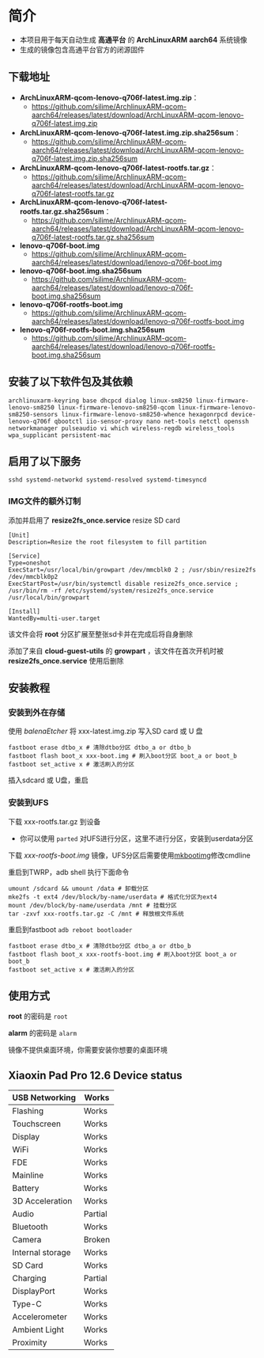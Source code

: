# 简介
- 本项目用于每天自动生成 **高通平台** 的 **ArchLinuxARM** **aarch64** 系统镜像
- 生成的镜像包含高通平台官方的闭源固件

 ## 下载地址

- **ArchLinuxARM-qcom-lenovo-q706f-latest.img.zip**：
  - https://github.com/silime/ArchlinuxARM-qcom-aarch64/releases/latest/download/ArchLinuxARM-qcom-lenovo-q706f-latest.img.zip
- **ArchLinuxARM-qcom-lenovo-q706f-latest.img.zip.sha256sum**：
  - https://github.com/silime/ArchlinuxARM-qcom-aarch64/releases/latest/download/ArchLinuxARM-qcom-lenovo-q706f-latest.img.zip.sha256sum
- **ArchLinuxARM-qcom-lenovo-q706f-latest-rootfs.tar.gz**：
  - https://github.com/silime/ArchlinuxARM-qcom-aarch64/releases/latest/download/ArchLinuxARM-qcom-lenovo-q706f-latest-rootfs.tar.gz
- **ArchLinuxARM-qcom-lenovo-q706f-latest-rootfs.tar.gz.sha256sum**：
  - https://github.com/silime/ArchlinuxARM-qcom-aarch64/releases/latest/download/ArchLinuxARM-qcom-lenovo-q706f-latest-rootfs.tar.gz.sha256sum
- **lenovo-q706f-boot.img**
  - https://github.com/silime/ArchlinuxARM-qcom-aarch64/releases/latest/download/lenovo-q706f-boot.img
- **lenovo-q706f-boot.img.sha256sum**
  - https://github.com/silime/ArchlinuxARM-qcom-aarch64/releases/latest/download/lenovo-q706f-boot.img.sha256sum
- **lenovo-q706f-rootfs-boot.img**
  - https://github.com/silime/ArchlinuxARM-qcom-aarch64/releases/latest/download/lenovo-q706f-rootfs-boot.img
- **lenovo-q706f-rootfs-boot.img.sha256sum**
  - https://github.com/silime/ArchlinuxARM-qcom-aarch64/releases/latest/download/lenovo-q706f-rootfs-boot.img.sha256sum


 ## 安装了以下软件包及其依赖

  ```
  archlinuxarm-keyring base dhcpcd dialog linux-sm8250 linux-firmware-lenovo-sm8250 linux-firmware-lenovo-sm8250-qcom linux-firmware-lenovo-sm8250-sensors linux-firmware-lenovo-sm8250-whence hexagonrpcd device-lenovo-q706f qbootctl iio-sensor-proxy nano net-tools netctl openssh networkmanager pulseaudio vi which wireless-regdb wireless_tools wpa_supplicant persistent-mac
  ```
  

 ## 启用了以下服务

  ```
  sshd systemd-networkd systemd-resolved systemd-timesyncd
  ```

  ### IMG文件的额外订制
  
  添加并启用了 **resize2fs_once.service** resize SD card
  
  ```
  [Unit]
  Description=Resize the root filesystem to fill partition

  [Service]
  Type=oneshot
  ExecStart=/usr/local/bin/growpart /dev/mmcblk0 2 ; /usr/sbin/resize2fs /dev/mmcblk0p2
  ExecStartPost=/usr/bin/systemctl disable resize2fs_once.service ; /usr/bin/rm -rf /etc/systemd/system/resize2fs_once.service /usr/local/bin/growpart

  [Install]
  WantedBy=multi-user.target
  ```
  
  该文件会将 **root** 分区扩展至整张sd卡并在完成后将自身删除
  
  添加了来自 **cloud-guest-utils** 的 **growpart** ，该文件在首次开机时被 **resize2fs_once.service** 使用后删除
  
  ## 安装教程
  
  ### 安装到外在存储
  
  使用 *balenaEtcher* 将 xxx-latest.img.zip 写入SD card 或 U 盘
  ```
  fastboot erase dtbo_x # 清除dtbo分区 dtbo_a or dtbo_b
  fastboot flash boot_x xxx-boot.img # 刷入boot分区 boot_a or boot_b
  fastboot set_active x # 激活刷入的分区
  ```
  插入sdcard 或 U盘，重启
  
  ### 安装到UFS
  下载 xxx-rootfs.tar.gz 到设备
  
  - 你可以使用 `parted` 对UFS进行分区，这里不进行分区，安装到userdata分区
  
  下载 *xxx-rootfs-boot.img* 镜像，UFS分区后需要使用[mkbootimg](https://android.googlesource.com/platform/system/tools/mkbootimg)修改cmdline
   
  重启到TWRP，adb shell 执行下面命令
  
  ```
  umount /sdcard && umount /data # 卸载分区
  mke2fs -t ext4 /dev/block/by-name/userdata # 格式化分区为ext4
  mount /dev/block/by-name/userdata /mnt # 挂载分区
  tar -zxvf xxx-rootfs.tar.gz -C /mnt # 释放根文件系统
  ```
  重启到fastboot `adb reboot bootloader`

  ```
  fastboot erase dtbo_x # 清除dtbo分区 dtbo_a or dtbo_b
  fastboot flash boot_x xxx-rootfs-boot.img # 刷入boot分区 boot_a or boot_b
  fastboot set_active x # 激活刷入的分区
  ```
 
  ## 使用方式

  **root** 的密码是 ```root```
  
  **alarm** 的密码是 ```alarm```
  
  镜像不提供桌面环境，你需要安装你想要的桌面环境

  ## Xiaoxin Pad Pro 12.6 Device status

| USB Networking   | Works   |
| :--------------- | ------- |
| Flashing         | Works   |
| Touchscreen      | Works   |
| Display          | Works   |
| WiFi             | Works   |
| FDE              | Works   |
| Mainline         | Works   |
| Battery          | Works   |
| 3D Acceleration  | Works   |
| Audio            | Partial |
| Bluetooth        | Works   |
| Camera           | Broken  |
| Internal storage | Works   |
| SD Card          | Works   |
| Charging         | Partial |
| DisplayPort      | Works   |
| Type-C           | Works   |
| Accelerometer    | Works   |
| Ambient Light    | Works   |
| Proximity        | Works   |
